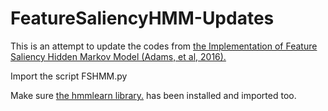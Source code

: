 # FeatureSaliencyHMM-Updates
This is an attempt to update the codes from <a href="https://github.com/elifons/FeatureSaliencyHMM" rel="nofollow">the Implementation of Feature Saliency Hidden Markov Model (Adams, et al, 2016).</a>

Import the script FSHMM.py

Make sure <a href="https://hmmlearn.readthedocs.io/en/latest/" rel="nofollow">the hmmlearn library.</a> has been installed and imported too.
